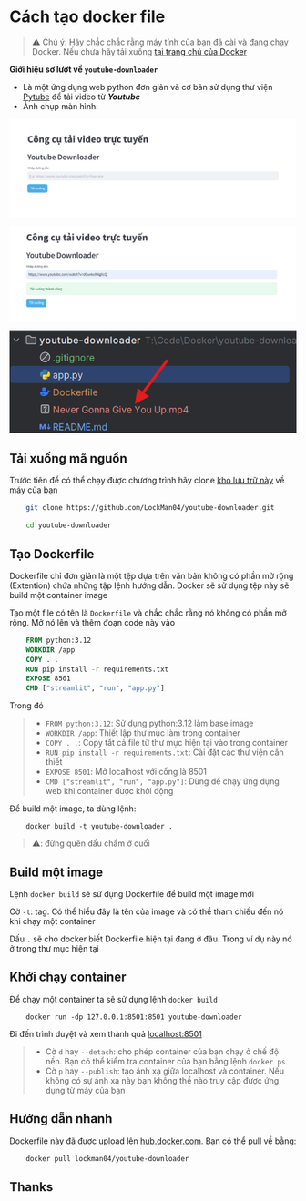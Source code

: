 #  Cách tạo docker file

> ⚠️ Chú ý: Hãy chắc chắc rằng máy tính của bạn đã cài và đang chạy Docker.
> Nếu chưa hãy tải xuống [tại trang chủ của Docker](https://www.docker.com/)


**Giới hiệu sơ lượt về `youtube-downloader`**

- Là một ứng dụng web python đơn giản và cơ bản sử dụng thư viện [Pytube](https://pytube.io/en/latest/index.html) để tải video từ _**Youtube**_
- Ảnh chụp màn hình: 

![](https://raw.githubusercontent.com/LockMan04/Stored/main/youtube-downloader/Screenshot1.png)

![](https://raw.githubusercontent.com/LockMan04/Stored/main/youtube-downloader/Screenshot2.png)

![](https://raw.githubusercontent.com/LockMan04/Stored/main/youtube-downloader/Screenshot3.png)

## Tải xuống mã nguồn

Trước tiên để có thể chạy được chương trình hãy clone [kho lưu trữ này](https://github.com/LockMan04/youtube-downloader) về máy của bạn

```bash
    git clone https://github.com/LockMan04/youtube-downloader.git
```

```bash
    cd youtube-downloader
```

## Tạo Dockerfile

Dockerfile chỉ đơn giản là một tệp dựa trên văn bản không có phần mở rộng (Extention) chứa những tập lệnh hướng dẫn. Docker sẽ sử dụng tệp này sẽ build một container image

Tạo một file có tên là `Dockerfile` và chắc chắc rằng nó không có phần mở rộng. Mở nó lên và thêm đoạn code này vào

```dockerfile
    FROM python:3.12
    WORKDIR /app
    COPY . .
    RUN pip install -r requirements.txt
    EXPOSE 8501
    CMD ["streamlit", "run", "app.py"]
```

Trong đó
> - `FROM python:3.12`: Sử dụng python:3.12 làm base image
> - `WORKDIR /app`: Thiết lập thư mục làm trong container
> - `COPY . .`: Copy tất cả file từ thư mục hiện tại vào trong container
> - `RUN pip install -r requirements.txt`: Cài đặt các thư viện cần thiết
> - `EXPOSE 8501`: Mở localhost với cổng là 8501
> - `CMD ["streamlit", "run", "app.py"]`: Dùng để chạy ứng dụng web khi container được khởi động

Để build một image, ta dùng lệnh: 

```base
    docker build -t youtube-downloader .
```

> ⚠️: đừng quên dấu chấm ở cuối

## Build một image

Lệnh `docker build` sẽ sử dụng Dockerfile để build một image mới

Cờ `-t`: tag. Có thể hiểu đây là tên của image và có thể tham chiếu đến nó khi chạy một container

Dấu `.` sẽ cho docker biết Dockerfile hiện tại đang ở đâu. Trong ví dụ này nó ở trong thư mục hiện tại

## Khởi chạy container

Để chạy một container ta sẽ sử dụng lệnh `docker build`

```base
    docker run -dp 127.0.0.1:8501:8501 youtube-downloader
```

Đi đến trình duyệt và xem thành quả [localhost:8501](http://localhost:8501/)

> - Cờ `d` hay `--detach`: cho phép container của bạn chạy ở chế độ nền. Bạn có thể kiểm tra container của bạn bằng lệnh `docker ps`
> - Cờ `p` hay `--publish`: tạo ánh xạ giữa localhost và container. Nếu không có sự ánh xạ này bạn không thể nào truy cập được ứng dụng từ máy của bạn

## Hướng dẫn nhanh

Dockerfile này đã được upload lên [hub.docker.com](https://hub.docker.com/). Bạn có thể pull về bằng: 

```bash
    docker pull lockman04/youtube-downloader
```

## Thanks



